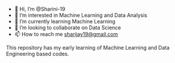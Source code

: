 - 👋 Hi, I’m @Sharini-19
- 👀 I’m interested in Machine Learning and Data Analysis
- 🌱 I’m currently learning Machine Learning 
- 💞️ I’m looking to collaborate on Data Science 
- 📫 How to reach me sharijay19@gmail.com

This repository has my early learning of Machine Learning and Data Engineering based codes.
<!---
Sharini-19/Sharini-19 is a ✨ special ✨ repository because its `README.md` (this file) appears on your GitHub profile.
You can click the Preview link to take a look at your changes.
--->
